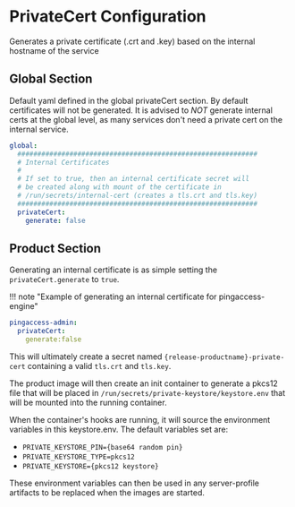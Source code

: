 # PrivateCert Configuration

Generates a private certificate (.crt and .key) based on the internal hostname of the service

## Global Section

Default yaml defined in the global privateCert section.  By default certificates will not be
generated.  It is advised to *NOT* generate internal certs at the global level, as many
services don't need a private cert on the internal service.

```yaml
global:
  ############################################################
  # Internal Certificates
  #
  # If set to true, then an internal certificate secret will
  # be created along with mount of the certificate in
  # /run/secrets/internal-cert (creates a tls.crt and tls.key)
  ############################################################
  privateCert:
    generate: false
```

## Product Section

Generating an internal certificate is as simple setting the `privateCert.generate` to `true`.


!!! note "Example of generating an internal certificate for pingaccess-engine"
```yaml
pingaccess-admin:
  privateCert:
    generate:false
```

This will ultimately create a secret named `{release-productname}-private-cert`
containing a valid `tls.crt` and `tls.key`.

The product image will then create an init container to generate a pkcs12 file that will
be placed in `/run/secrets/private-keystore/keystore.env` that will be mounted into the
running container.

When the container's hooks are running, it will source the environment variables in this
keystore.env. The default variables set are:

* `PRIVATE_KEYSTORE_PIN={base64 random pin}`
* `PRIVATE_KEYSTORE_TYPE=pkcs12`
* `PRIVATE_KEYSTORE={pkcs12 keystore}`

These environment variables can then be used in any server-profile artifacts to be replaced
when the images are started.